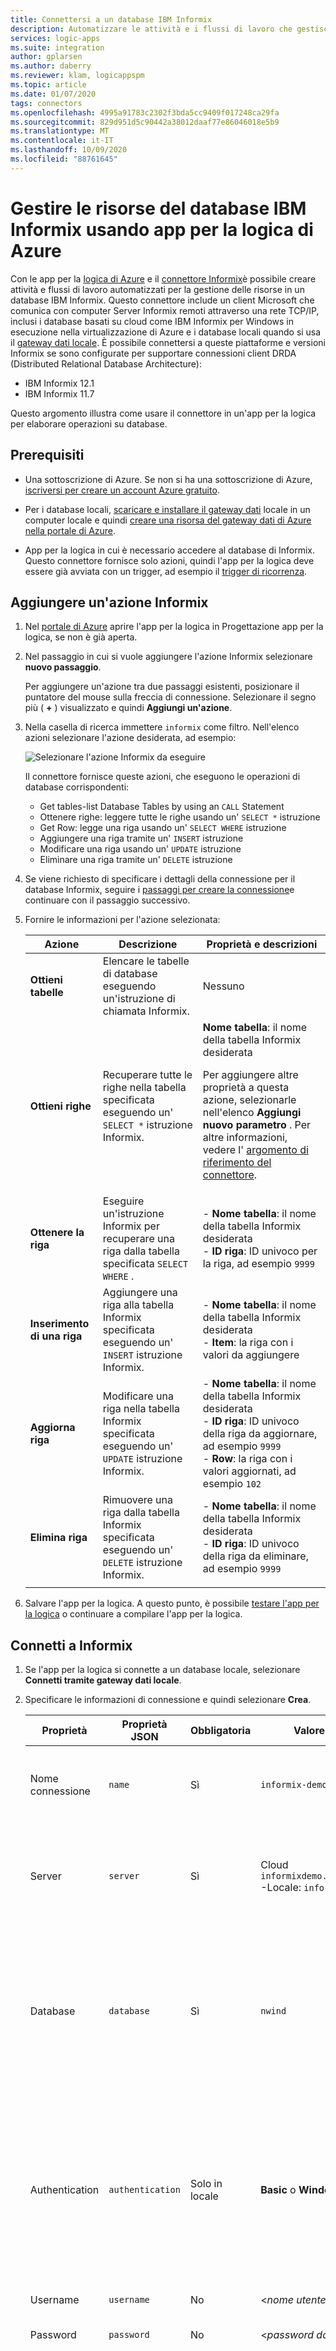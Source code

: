 ```yaml
---
title: Connettersi a un database IBM Informix
description: Automatizzare le attività e i flussi di lavoro che gestiscono le risorse archiviate in IBM Informix usando app per la logica di Azure
services: logic-apps
ms.suite: integration
author: gplarsen
ms.author: daberry
ms.reviewer: klam, logicappspm
ms.topic: article
ms.date: 01/07/2020
tags: connectors
ms.openlocfilehash: 4995a91783c2302f3bda5cc9409f017248ca29fa
ms.sourcegitcommit: 829d951d5c90442a38012daaf77e86046018e5b9
ms.translationtype: MT
ms.contentlocale: it-IT
ms.lasthandoff: 10/09/2020
ms.locfileid: "88761645"
---
```

# <a name="manage-ibm-informix-database-resources-by-using-azure-logic-apps"></a>Gestire le risorse del database IBM Informix usando app per la logica di Azure

Con le app per la [logica di Azure](../logic-apps/logic-apps-overview.md) e il [connettore Informix](/connectors/informix/)è possibile creare attività e flussi di lavoro automatizzati per la gestione delle risorse in un database IBM Informix. Questo connettore include un client Microsoft che comunica con computer Server Informix remoti attraverso una rete TCP/IP, inclusi i database basati su cloud come IBM Informix per Windows in esecuzione nella virtualizzazione di Azure e i database locali quando si usa il [gateway dati locale](../logic-apps/logic-apps-gateway-connection.md). È possibile connettersi a queste piattaforme e versioni Informix se sono configurate per supportare connessioni client DRDA (Distributed Relational Database Architecture):

* IBM Informix 12.1
* IBM Informix 11.7

Questo argomento illustra come usare il connettore in un'app per la logica per elaborare operazioni su database.

## <a name="prerequisites"></a>Prerequisiti

* Una sottoscrizione di Azure. Se non si ha una sottoscrizione di Azure, [iscriversi per creare un account Azure gratuito](https://azure.microsoft.com/free/).

* Per i database locali, [scaricare e installare il gateway dati](../logic-apps/logic-apps-gateway-install.md) locale in un computer locale e quindi [creare una risorsa del gateway dati di Azure nella portale di Azure](../logic-apps/logic-apps-gateway-connection.md).

* App per la logica in cui è necessario accedere al database di Informix. Questo connettore fornisce solo azioni, quindi l'app per la logica deve essere già avviata con un trigger, ad esempio il [trigger di ricorrenza](../connectors/connectors-native-recurrence.md). 

## <a name="add-an-informix-action"></a>Aggiungere un'azione Informix

1. Nel [portale di Azure](https://portal.azure.com) aprire l'app per la logica in Progettazione app per la logica, se non è già aperta.

1. Nel passaggio in cui si vuole aggiungere l'azione Informix selezionare **nuovo passaggio**.

   Per aggiungere un'azione tra due passaggi esistenti, posizionare il puntatore del mouse sulla freccia di connessione. Selezionare il segno più ( **+** ) visualizzato e quindi **Aggiungi un'azione**.

1. Nella casella di ricerca immettere `informix` come filtro. Nell'elenco azioni selezionare l'azione desiderata, ad esempio:

   ![Selezionare l'azione Informix da eseguire](./media/connectors-create-api-informix/select-informix-connector-action.png)

   Il connettore fornisce queste azioni, che eseguono le operazioni di database corrispondenti:

   * Get tables-list Database Tables by using an `CALL` Statement
   * Ottenere righe: leggere tutte le righe usando un' `SELECT *` istruzione
   * Get Row: legge una riga usando un' `SELECT WHERE` istruzione
   * Aggiungere una riga tramite un' `INSERT` istruzione
   * Modificare una riga usando un' `UPDATE` istruzione
   * Eliminare una riga tramite un' `DELETE` istruzione

1. Se viene richiesto di specificare i dettagli della connessione per il database Informix, seguire i [passaggi per creare la connessione](#create-connection)e continuare con il passaggio successivo.

1. Fornire le informazioni per l'azione selezionata:

   | Azione | Descrizione | Proprietà e descrizioni |
   |--------|-------------|-----------------------------|
   | **Ottieni tabelle** | Elencare le tabelle di database eseguendo un'istruzione di chiamata Informix. | Nessuno |
   | **Ottieni righe** | Recuperare tutte le righe nella tabella specificata eseguendo un' `SELECT *` istruzione Informix. | **Nome tabella**: il nome della tabella Informix desiderata <p><p>Per aggiungere altre proprietà a questa azione, selezionarle nell'elenco **Aggiungi nuovo parametro** . Per altre informazioni, vedere l' [argomento di riferimento del connettore](/connectors/informix/). |
   | **Ottenere la riga** | Eseguire un'istruzione Informix per recuperare una riga dalla tabella specificata `SELECT WHERE` . | - **Nome tabella**: il nome della tabella Informix desiderata <br>- **ID riga**: ID univoco per la riga, ad esempio `9999` |
   | **Inserimento di una riga** | Aggiungere una riga alla tabella Informix specificata eseguendo un' `INSERT` istruzione Informix. | - **Nome tabella**: il nome della tabella Informix desiderata <br>- **Item**: la riga con i valori da aggiungere |
   | **Aggiorna riga** | Modificare una riga nella tabella Informix specificata eseguendo un' `UPDATE` istruzione Informix. | - **Nome tabella**: il nome della tabella Informix desiderata <br>- **ID riga**: ID univoco della riga da aggiornare, ad esempio `9999` <br>- **Row**: la riga con i valori aggiornati, ad esempio `102` |
   | **Elimina riga** | Rimuovere una riga dalla tabella Informix specificata eseguendo un' `DELETE` istruzione Informix. | - **Nome tabella**: il nome della tabella Informix desiderata <br>- **ID riga**: ID univoco della riga da eliminare, ad esempio `9999` |
   ||||

1. Salvare l'app per la logica. A questo punto, è possibile [testare l'app per la logica](#test-logic-app) o continuare a compilare l'app per la logica.

<a name="create-connection"></a>

## <a name="connect-to-informix"></a>Connetti a Informix

1. Se l'app per la logica si connette a un database locale, selezionare **Connetti tramite gateway dati locale**.

1. Specificare le informazioni di connessione e quindi selezionare **Crea**.

   | Proprietà | Proprietà JSON | Obbligatoria | Valore di esempio | Descrizione |
   |----------|---------------|----------|---------------|-------------|
   | Nome connessione | `name` | Sì | `informix-demo-connection` | Nome da utilizzare per la connessione al database di Informix |
   | Server | `server` | Sì | Cloud `informixdemo.cloudapp.net:9089` <br>-Locale: `informixdemo:9089` | Indirizzo TCP/IP o alias in formato IPv4 o IPv6, seguito da due punti e da un numero di porta TCP/IP |
   | Database | `database` | Sì | `nwind` | Il nome del database relazionale DRDA (RDBNAM) o il nome del database Informix (DBName). Informix accetta una stringa a 128 byte. |
   | Authentication | `authentication` | Solo in locale | **Basic** o **Windows** (Kerberos) | Tipo di autenticazione richiesto dal database Informix. Questa proprietà viene visualizzata solo quando si seleziona **Connetti tramite gateway dati locale**. |
   | Username | `username` | No | <*nome utente-database*> | Nome utente del database |
   | Password | `password` | No | <*password database*> | Una password per il database |
   | Gateway | `gateway` | Solo in locale | -<*Azure-Subscription*> <br>-<*Azure-on-premises-Data-Gateway-Resource*> | La sottoscrizione di Azure e il nome della risorsa di Azure per il gateway dati locale creato nel portale di Azure. La proprietà e le sottoproprietà del **gateway** vengono visualizzate solo quando si seleziona **Connetti tramite il gateway dati locale**. |
   ||||||

   Ad esempio:

   * **Database cloud**

     ![Informazioni di connessione al database cloud](./media/connectors-create-api-informix/informix-cloud-connection.png)

   * **Database locale**

     ![Informazioni di connessione al database locale](./media/connectors-create-api-informix/informix-on-premises-connection.png)

1. Salvare l'app per la logica.

<a name="test-logic-app"></a>

## <a name="test-your-logic-app"></a>Testare l'app per la logica

1. Nella barra degli strumenti di progettazione app per la logica selezionare **Esegui**. Dopo l'esecuzione dell'app per la logica, è possibile visualizzare gli output di tale esecuzione.

1. Scegliere **Panoramica**dal menu dell'app per la logica. Nel riquadro Panoramica, in **Riepilogo**  >  **esecuzioni cronologia**, selezionare l'esecuzione più recente.

1. In **esecuzione App**per la logica selezionare **Dettagli esecuzione**.

1. Nell'elenco azioni selezionare l'azione con gli output che si desidera visualizzare, ad esempio **Get_tables**.

   Se l'azione ha avuto esito positivo, la relativa proprietà **status** è contrassegnata come **succeeded**.

1. Per visualizzare gli input, in **input collegamento**selezionare il collegamento URL. Per visualizzare gli output, in collegamento a **collegamento output** selezionare il collegamento URL. Ecco alcuni output di esempio:

   * **Get_tables** Visualizza un elenco di tabelle:

     ![Output dall'azione "Ottieni tabelle"](./media/connectors-create-api-informix/InformixconnectorGetTablesLogicAppRunOutputs.png)

   * **Get_rows** Visualizza un elenco di righe:

     ![Output dall'azione "Ottieni righe"](./media/connectors-create-api-informix/InformixconnectorGetRowsOutputs.png)

   * **Get_row** Mostra la riga specificata:

     ![Output dall'azione "Ottieni riga"](./media/connectors-create-api-informix/InformixconnectorGetRowOutputs.png)

   * **Insert_row** Mostra la nuova riga:

     ![Output dall'azione "Inserisci riga"](./media/connectors-create-api-informix/InformixconnectorInsertRowOutputs.png)

   * **Update_row** Mostra la riga aggiornata:

     ![Output dall'azione "Aggiorna riga"](./media/connectors-create-api-informix/InformixconnectorUpdateRowOutputs.png)

   * **Delete_row** Mostra la riga eliminata:

     ![Output dall'azione "Elimina riga"](./media/connectors-create-api-informix/InformixconnectorDeleteRowOutputs.png)

## <a name="connector-specific-details"></a>Dettagli specifici del connettore

Per informazioni tecniche su trigger, azioni e limiti, descritti dalla descrizione di spavalderia del connettore, vedere la [pagina di riferimento del connettore](/connectors/informix/).

## <a name="next-steps"></a>Passaggi successivi

* Informazioni su altri [connettori di App per la logica](apis-list.md)
